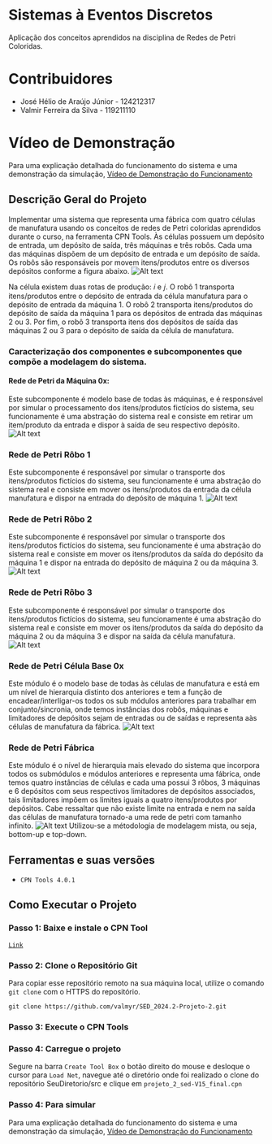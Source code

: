 # Sistemas à Eventos Discretos
 Aplicação dos conceitos aprendidos na disciplina de Redes de Petri Coloridas.
# Contribuidores
- José Hélio de Araújo Júnior - 124212317
- Valmir Ferreira da Silva          - 119211110
# Vídeo de Demonstração
Para uma explicação detalhada do funcionamento do sistema e uma demonstração da simulação,
[Vídeo de Demonstração do Funcionamento](https://www.youtube.com/watch?v=Dyq_ksFtxUk)
## Descrição Geral do Projeto
Implementar uma sistema que representa uma fábrica com quatro células de manufatura usando os conceitos de redes de Petri coloridas aprendidos durante o curso, na ferramenta CPN Tools. Às células possuem um depósito de entrada, um depósito de saída, três máquinas e três robôs. Cada uma das máquinas dispõem de um depósito de
entrada e um depósito de saída. Os robôs são responsáveis por movem itens/produtos entre os diversos depósitos conforme a figura abaixo.
<img title="Diagrama de alto nível da célula" alt="Alt text" src="images/diagrama_em_alto_nivel.png">

Na célula existem duas rotas de produção: 𝑖 e 𝑗. O robô 1 transporta itens/produtos entre o
depósito de entrada da célula manufatura para o depósito de entrada da máquina 1. O robô 2
transporta itens/produtos do depósito de saída da máquina 1 para os depósitos de entrada
das máquinas 2 ou 3. Por fim, o robô 3 transporta itens dos depósitos de saída das
máquinas 2 ou 3 para o depósito de saída da célula de manufatura.
### Caracterização dos componentes e subcomponentes que compõe a modelagem do sistema.
#### Rede de Petri da Máquina 0x:
Este subcomponente é modelo base de todas às máquinas, e é responsável por simular o processamento dos itens/produtos fictícios do sistema, seu funcionamente é uma abstração do sistema real e consiste em retirar um item/produto da entrada e dispor à saída de seu respectivo depósito.
<img title="Rede de Petri Máquina Modelo Base" alt="Alt text" src="images/rede_maquina_base.png">

### Rede de Petri Rôbo 1
Este subcomponente é responsável por simular o transporte dos itens/produtos fictícios do sistema, seu funcionamente é uma abstração do sistema real e consiste em mover os itens/produtos da entrada da célula manufatura e dispor na entrada do depósito de máquina 1.
<img title="Rede de Petri Robô 1 Modelo Base" alt="Alt text" src="images/rede_robo_1_base.png">

### Rede de Petri Rôbo 2
Este subcomponente é responsável por simular o transporte dos itens/produtos fictícios do sistema, seu funcionamente é uma abstração do sistema real e consiste em mover os itens/produtos da saída do depósito da máquina 1 e dispor na entrada do depósito de máquina 2 ou da máquina 3.
<img title="Rede de Petri Robô 2 Modelo Base" alt="Alt text" src="images/rede_robo_2_base.png">

### Rede de Petri Rôbo 3
Este subcomponente é responsável por simular o transporte dos itens/produtos fictícios do sistema, seu funcionamente é uma abstração do sistema real e consiste em mover os itens/produtos da saída do depósito da máquina 2 ou da máquina 3 e dispor na saída da célula manufatura.
<img title="Rede de Petri Robô 3 Modelo Base" alt="Alt text" src="images/rede_robo_3_base.png">

### Rede de Petri Célula Base 0x
Este módulo é o modelo base de todas às células de manufatura e está em um nível de hierarquia distinto dos anteriores e tem a função de encadear/interligar-os todos os sub módulos anteriores para trabalhar em conjunto/sincronia, onde temos instâncias dos robôs, máquinas e limitadores de depósitos sejam de entradas ou de saídas e representa aàs células de manufatura da fábrica.
<img title="Rede de Petri Célula Modelo Base" alt="Alt text" src="images/rede_celula_base.png">

### Rede de Petri Fábrica 
Este módulo é o nível de hierarquia mais elevado do sistema que incorpora todos os submódulos e módulos anteriores e representa uma fábrica, onde temos quatro instâncias de células e cada uma possui 3 rôbos, 3 máquinas e 6 depósitos com seus respectivos limitadores de depósitos associados, tais limitadores impõem os limites iguais a quatro itens/produtos por depósitos. Cabe ressaltar que não existe limite na entrada e nem na saída das células de manufatura tornado-a uma rede de petri com tamanho infinito.
<img title="Rede de Petri  Fábrica Modelo" alt="Alt text" src="images/rede_fabrica.png">
Utilizou-se a métodologia de modelagem mista, ou seja, bottom-up e top-down. 

## Ferramentas e suas versões
 * `CPN Tools 4.0.1` 

## Como Executar o Projeto
### Passo 1: Baixe e instale o CPN Tool
[`Link`](https://cpntools.org/2018/01/16/download/)
### Passo 2: Clone o Repositório Git
Para copiar esse repositório remoto na sua máquina local, utilize o comando `git clone` com o HTTPS do repositório.

```
git clone https://github.com/valmyr/SED_2024.2-Projeto-2.git
```
### Passo 3: Execute o CPN Tools
### Passo 4: Carregue o projeto
Segure na barra `Create Tool Box` o botão direito do mouse e desloque o cursor para `Load Net`, navegue até o diretório onde foi realizado o clone do repositório SeuDiretorio/src e clique em `projeto_2_sed-V15_final.cpn` 
### Passo 4: Para simular 
Para uma explicação detalhada do funcionamento do sistema e uma demonstração da simulação,
[Vídeo de Demonstração do Funcionamento](https://www.youtube.com/watch?v=Dyq_ksFtxUk)